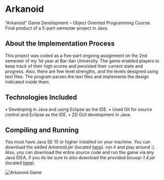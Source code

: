 # Arkanoid
“Arkanoid” Game Development – Object Oriented Programming Course. Final product of a 5-part-semester project in Java.

## About the Implementation Process
This project was coded as a five-part ongoing assignment on the 2nd semester of my 1st year at Bar-Ilan University.
The game enabled players to keep track of their high scores and persisted their current state and progress. Also, there are few level
strengths, and the levels designed using text files. The program parses the text files and implements the design indicated inside them.

## Technologies Included
• Developing in Java and using Eclipse as the IDE.
• Used Git for source control and Eclipse as the IDE.
• 2D GUI development in Java. 

## Compiling and Running
You must have Java SE 10 or higher installed on your machine.
You can download the added _Arkanoid.jar_ (located [here](https://github.com/matanmkl/Arkanoid/tree/master/out/artifacts/Arkanoid "This path skips through empty directories")). run it and play around :).
Also, you can download the entire source code and run the game via any Java IDEA, if you do be sure to also download the provided _biuoop-1.4.jar_ (located [here](https://github.com/matanmkl/Arkanoid/tree/master/BIU%20Stuff)).

![Arkanoid Game](https://github.com/matanmkl/Arkanoid/blob/master/Images/Arkanoid.JPG)
<!--stackedit_data:
eyJoaXN0b3J5IjpbLTIwNDE0Njk4NTZdfQ==
-->
